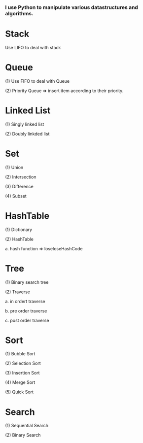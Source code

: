 ### I use Python to manipulate various datastructures and algorithms.

# Stack
Use LIFO to deal with stack

# Queue
(1) Use FIFO to deal with Queue

(2) Priority Queue => insert item according to their priority.

# Linked List
(1) Singly linked list 

(2) Doubly linkded list 

# Set 
(1) Union

(2) Intersection

(3) Difference

(4) Subset

# HashTable
(1) Dictionary

(2) HashTable 

  a. hash function => loseloseHashCode

# Tree
(1) Binary search tree

(2) Traverse 

  a. in ordert traverse

  b. pre order traverse

  c. post order traverse

# Sort 
(1) Bubble Sort

(2) Selection Sort

(3) Insertion Sort

(4) Merge Sort

(5) Quick Sort

# Search
(1) Sequential Search

(2) Binary Search
